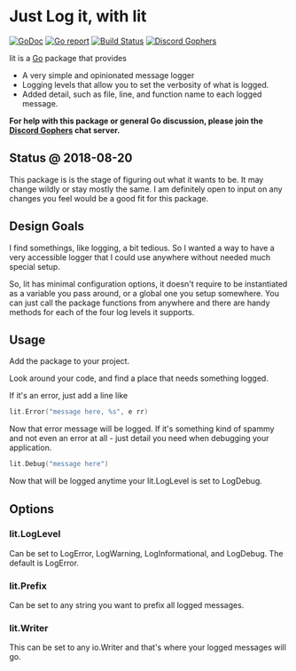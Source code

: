 Just Log it, with lit
====
[![GoDoc](https://godoc.org/github.com/bwmarrin/lit?status.svg)](https://godoc.org/github.com/bwmarrin/lit) [![Go report](http://goreportcard.com/badge/bwmarrin/lit)](http://goreportcard.com/report/bwmarrin/lit) [![Build Status](https://travis-ci.org/bwmarrin/lit.svg?branch=master)](https://travis-ci.org/bwmarrin/lit) [![Discord Gophers](https://img.shields.io/badge/Discord%20Gophers-%23info-blue.svg)](https://discord.gg/0f1SbxBZjYq9jLBk)

lit is a [Go](https://golang.org/) package that provides
* A very simple and opinionated message logger
* Logging levels that allow you to set the verbosity of what is logged.
* Added detail, such as file, line, and function name to each logged message.

**For help with this package or general Go discussion, please join the [Discord 
Gophers](https://discord.gg/0f1SbxBZjYq9jLBk) chat server.**

## Status @ 2018-08-20
This package is is the stage of figuring out what it wants to be. It may change
wildly or stay mostly the same.  I am definitely open to input on any changes 
you feel would be a good fit for this package.

## Design Goals
I find somethings, like logging, a bit tedious.  So I wanted a way to have a
very accessible logger that I could use anywhere without needed much special 
setup.  

So, lit has minimal configuration options, it doesn't require to be instantiated
as a variable you pass around, or a global one you setup somewhere.  You can just
call the package functions from anywhere and there are handy methods for each of
the four log levels it supports.

## Usage

Add the package to your project.

Look around your code, and find a place that needs something logged.

If it's an error, just add a line like

```go
lit.Error("message here, %s", e rr)
```

Now that error message will be logged.  If it's something kind of spammy and not
even an error at all - just detail you need when debugging your application.

```go
lit.Debug("message here")
```

Now that will be logged anytime your lit.LogLevel is set to LogDebug.

## Options

### lit.LogLevel
Can be set to LogError, LogWarning, LogInformational, and LogDebug.  The default 
is LogError.

### lit.Prefix
Can be set to any string you want to prefix all logged messages.

### lit.Writer
This can be set to any io.Writer and that's where your logged messages will go.

